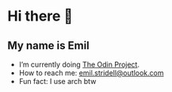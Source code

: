 # Hi there 👋
## My name is Emil
- I’m currently doing [The Odin Project](https://www.theodinproject.com).
- How to reach me: emil.stridell@outlook.com
- Fun fact: I use arch btw
